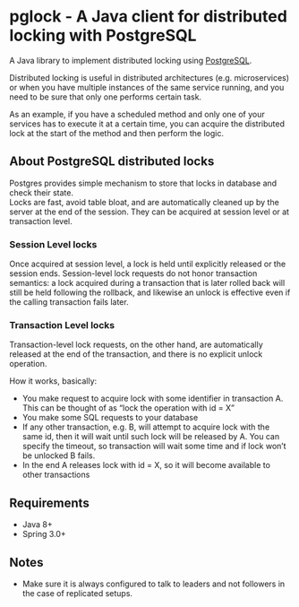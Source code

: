 # pglock - A Java client for distributed locking with PostgreSQL

A Java library to implement distributed locking using [PostgreSQL](https://www.postgresql.org/docs/current/explicit-locking.html#ADVISORY-LOCKS).  

Distributed locking is useful in distributed architectures (e.g. microservices) or when you have multiple instances of the same service running, and you need to be sure that only one performs certain task.  

As an example, if you have a scheduled method and only one of your services has to execute it at a certain time, you can acquire the distributed lock at the start of the method and then perform the logic.

## About PostgreSQL distributed locks

Postgres provides simple mechanism to store that locks in database and check their state.  
Locks are fast, avoid table bloat, and are automatically cleaned up by the server at the end of the session. They can be acquired at session level or at transaction level.  

### Session Level locks

Once acquired at session level, a lock is held until explicitly released or the session ends. Session-level lock requests do not honor transaction semantics: a lock acquired during a transaction that is later rolled back will still be held following the rollback, and likewise an unlock is effective even if the calling transaction fails later.

### Transaction Level locks

Transaction-level lock requests, on the other hand, are automatically released at the end of the transaction, and there is no explicit unlock operation.

How it works, basically:

- You make request to acquire lock with some identifier in transaction A. This can be thought of as “lock the operation with id = X”
- You make some SQL requests to your database
- If any other transaction, e.g. B, will attempt to acquire lock with the same id, then it will wait until such lock will be released by A. You can specify the timeout, so transaction will wait some time and if lock won’t be unlocked B fails.
- In the end A releases lock with id = X, so it will become available to other transactions

## Requirements

- Java 8+
- Spring 3.0+

## Notes
- Make sure it is always configured to talk to leaders and not followers in the case of replicated setups.  
